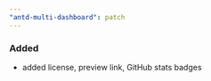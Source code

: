 ```yaml
---
"antd-multi-dashboard": patch
---
```


### Added
- added license, preview link, GitHub stats badges
